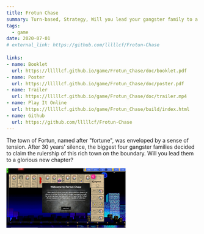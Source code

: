 ```yaml
---
title: Frotun Chase
summary: Turn-based, Strategy, Will you lead your gangster family to a glorious new chapter?
tags:
  - game
date: 2020-07-01
# external_link: https://github.com/lllllcf/Frotun-Chase

links:
- name: Booklet
  url: https://lllllcf.github.io/game/Frotun_Chase/doc/booklet.pdf
- name: Poster
  url: https://lllllcf.github.io/game/Frotun_Chase/doc/poster.pdf
- name: Trailer
  url: https://lllllcf.github.io/game/Frotun_Chase/doc/trailer.mp4
- name: Play It Online
  url: https://lllllcf.github.io/game/Frotun_Chase/build/index.html
- name: Github
  url: https://github.com/lllllcf/Frotun-Chase
---
```


The town of Fortun, named after "fortune", was enveloped by a sense of tension. After 30 years' silence, the biggest four gangster families decided to claim the rulership of this rich town on the boundary. Will you lead them to a glorious new chapter?

<img src="/src/fortunChase.png" style="width: 62%;" />
